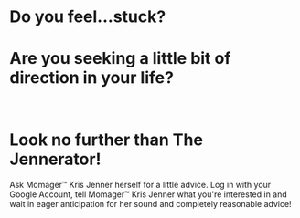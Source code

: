 <h1>Do you feel...stuck?</h1>
<h1>Are you seeking a little bit of direction in your life?</h1>
<br>
<h1>Look no further than The Jennerator!</h1>
<p>Ask Momager™️ Kris Jenner herself for a little advice. Log in with your Google Account, tell Momager™️ Kris Jenner what you're interested in and wait in eager anticipation for her sound and completely reasonable advice! </p>
